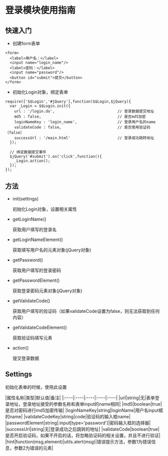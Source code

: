 # 登录模块使用指南

## 快速入门

- 创建form表单
```
<form>
  <label>用户名：</label>
  <input name="login_name"/>
  <label>密码：</label>
  <input name="password"/>
  <button id="submit">提交</button>
</form>
```
- 初始化Login对象，绑定表单
```
require(['$$Login','#jQuery'],function($$Login,$jQuery){
  var _Login = $$Login.init({
    url : '/login.do',                            // 登录数据提交地址
    md5 : false,                                  // 是否md5加密
    loginNameKey : 'login_name',                  // 登录用户名的name
    validateCode : false,                         // 是否使用验证码（false）
    successUrl : '/main.html'                     // 登录成功跳转地址
  });
  
  // 绑定数据提交事件
  $jQuery('#submit').on('click',function(){
    _Login.action();    
  });
});
```

## 方法
- init(settings)
  
  初始化Login对象，设置相关属性
  
- getLoginName()

  获取用户填写的登录名

- getLoginNameElement()

  获取填写用户名的元素对象(jQuery对象)

- getPassword()

  获取用户填写的登录密码

- getPasswordElement()

  获取登录密码元素对象(jQuery对象)

- getValidateCode()

  获取用户填写的验证码（如果validateCode设置为false，则无法获取到任何内容）
  
- getValidateCodeElement()

  获取验证码填写元素

- action()

  提交登录数据
  
## Settings

  初始化表单的时候，使用此设置
  
  |属性名称|类型|默认值|备注|
  |:----|:----|:----|:----|:----|
  |url|string|无|表单登录地址，登录地址接受的参数名称和表单input的name相同|
  |md5|boolean|true|是否对密码进行md5加密传输|
  |loginNameKey|string|loginName|用户名input框的name|
  |validateCodeKey|string|code|验证码的输入框name|
  |passwordElement|string|:input[type='password']|密码输入框的选择器|
  |successUrl|string|无|登录成功之后跳转的地址|
  |validateCode|boolean|true|是否开启验证码，如果不开启的话，将忽略验证码的相关设置，并且不进行验证|
  |hint|function(msg,element)|utils.alert(msg)|错误提示方法，参数1为错误信息，参数2为错误的元素|
